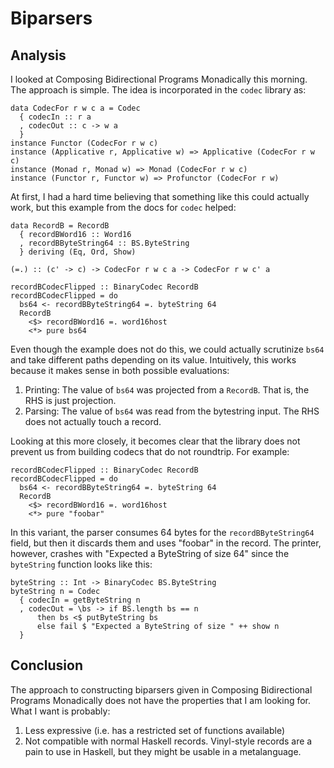# Biparsers

## Analysis

I looked at Composing Bidirectional Programs Monadically this morning. The
approach is simple. The idea is incorporated in the `codec` library as:

    data CodecFor r w c a = Codec
      { codecIn :: r a
      , codecOut :: c -> w a
      }
    instance Functor (CodecFor r w c)
    instance (Applicative r, Applicative w) => Applicative (CodecFor r w c)
    instance (Monad r, Monad w) => Monad (CodecFor r w c)
    instance (Functor r, Functor w) => Profunctor (CodecFor r w)

At first, I had a hard time believing that something like this could actually
work, but this example from the docs for `codec` helped:


    data RecordB = RecordB
      { recordBWord16 :: Word16
      , recordBByteString64 :: BS.ByteString
      } deriving (Eq, Ord, Show)

    (=.) :: (c' -> c) -> CodecFor r w c a -> CodecFor r w c' a

    recordBCodecFlipped :: BinaryCodec RecordB
    recordBCodecFlipped = do
      bs64 <- recordBByteString64 =. byteString 64
      RecordB
        <$> recordBWord16 =. word16host
        <*> pure bs64

Even though the example does not do this, we could actually scrutinize `bs64`
and take different paths depending on its value. Intuitively, this works
because it makes sense in both possible evaluations:

1. Printing: The value of `bs64` was projected from a `RecordB`. That is,
   the RHS is just projection.
2. Parsing: The value of `bs64` was read from the bytestring input.
   The RHS does not actually touch a record.

Looking at this more closely, it becomes clear that the library does not
prevent us from building codecs that do not roundtrip. For example:

    recordBCodecFlipped :: BinaryCodec RecordB
    recordBCodecFlipped = do
      bs64 <- recordBByteString64 =. byteString 64
      RecordB
        <$> recordBWord16 =. word16host
        <*> pure "foobar"

In this variant, the parser consumes 64 bytes for the `recordBByteString64`
field, but then it discards them and uses "foobar" in the record. The printer,
however, crashes with "Expected a ByteString of size 64" since the `byteString`
function looks like this:

    byteString :: Int -> BinaryCodec BS.ByteString
    byteString n = Codec
      { codecIn = getByteString n
      , codecOut = \bs -> if BS.length bs == n
          then bs <$ putByteString bs
          else fail $ "Expected a ByteString of size " ++ show n
      }

## Conclusion

The approach to constructing biparsers given in Composing Bidirectional
Programs Monadically does not have the properties that I am looking for.
What I want is probably:

1. Less expressive (i.e. has a restricted set of functions available)
2. Not compatible with normal Haskell records. Vinyl-style records are
   a pain to use in Haskell, but they might be usable in a metalanguage.
